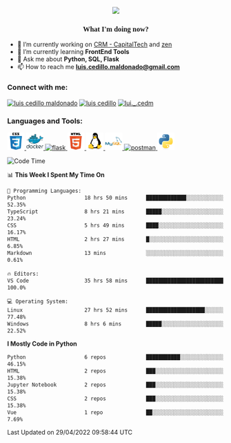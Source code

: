 <p align="center">
  <a href="https://github.com/DenverCoder1/readme-typing-svg"><img src="https://readme-typing-svg.herokuapp.com/?lines=Hi👋,%20I'm%20Luis%20Cedillo%20;Junior%20Python%20Developer;Always%20learning%20new%20things!&font=Fira%20Code&center=true&width=440&height=45&color=33bced&vCenter=true&size=25"></a>
</p>
<link rel="preconnect" href="https://fonts.googleapis.com">
<link rel="preconnect" href="https://fonts.gstatic.com" crossorigin>
<link href="https://fonts.googleapis.com/css2?family=Fira+Code:wght@300&display=swap" rel="stylesheet">
<h3 align="center" style="font-family:'Fira Code',normal;">What I'm doing now?</h3>
</link>

- 🔭 I’m currently working on [CRM - CapitalTech](https://stg-crmpv.finmaster.mx/) and <a href="https://github.com/heben-mx/zen">zen</a>
- 🌱 I’m currently learning **FrontEnd Tools**
- 💬 Ask me about **Python, SQL, Flask**
- 📫 How to reach me **luis.cedillo.maldonado@gmail.com**

<h3 align="left">Connect with me:</h3>
<p align="left">
<a href="https://www.linkedin.com/feed/?trk=404_page" target="blank"><img align="center" src="https://raw.githubusercontent.com/rahuldkjain/github-profile-readme-generator/master/src/images/icons/Social/linked-in-alt.svg" alt="luis cedillo maldonado" height="30" width="40" /></a>
<a href="https://www.facebook.com/luis.cedillo.792/" target="blank"><img align="center" src="https://raw.githubusercontent.com/rahuldkjain/github-profile-readme-generator/master/src/images/icons/Social/facebook.svg" alt="luis cedillo" height="30" width="40" /></a>
<a href="https://instagram.com/lui._.cedm" target="blank"><img align="center" src="https://raw.githubusercontent.com/rahuldkjain/github-profile-readme-generator/master/src/images/icons/Social/instagram.svg" alt="lui._.cedm" height="30" width="40" /></a>
</p>

<h3 align="left">Languages and Tools:</h3>
<p align="left"> <a href="https://www.w3schools.com/css/" target="_blank" rel="noreferrer"> <img src="https://raw.githubusercontent.com/devicons/devicon/master/icons/css3/css3-original-wordmark.svg" alt="css3" width="40" height="40"/> </a> <a href="https://www.docker.com/" target="_blank" rel="noreferrer"> <img src="https://raw.githubusercontent.com/devicons/devicon/master/icons/docker/docker-original-wordmark.svg" alt="docker" width="40" height="40"/> </a> <a href="https://flask.palletsprojects.com/" target="_blank" rel="noreferrer"> <img src="https://www.vectorlogo.zone/logos/pocoo_flask/pocoo_flask-icon.svg" alt="flask" width="40" height="40"/> </a> <a href="https://www.w3.org/html/" target="_blank" rel="noreferrer"> <img src="https://raw.githubusercontent.com/devicons/devicon/master/icons/html5/html5-original-wordmark.svg" alt="html5" width="40" height="40"/> </a> <a href="https://www.linux.org/" target="_blank" rel="noreferrer"> <img src="https://raw.githubusercontent.com/devicons/devicon/master/icons/linux/linux-original.svg" alt="linux" width="40" height="40"/> </a> <a href="https://www.mysql.com/" target="_blank" rel="noreferrer"> <img src="https://raw.githubusercontent.com/devicons/devicon/master/icons/mysql/mysql-original-wordmark.svg" alt="mysql" width="40" height="40"/> </a> <a href="https://postman.com" target="_blank" rel="noreferrer"> <img src="https://www.vectorlogo.zone/logos/getpostman/getpostman-icon.svg" alt="postman" width="40" height="40"/> </a> <a href="https://www.python.org" target="_blank" rel="noreferrer"> <img src="https://raw.githubusercontent.com/devicons/devicon/master/icons/python/python-original.svg" alt="python" width="40" height="40"/> </a> </p>

<!--START_SECTION:waka-->
![Code Time](http://img.shields.io/badge/Code%20Time-169%20hrs%2023%20mins-blue)

📊 **This Week I Spent My Time On** 

```text
💬 Programming Languages: 
Python                   18 hrs 50 mins      █████████████░░░░░░░░░░░░   52.35% 
TypeScript               8 hrs 21 mins       █████░░░░░░░░░░░░░░░░░░░░   23.24% 
CSS                      5 hrs 49 mins       ████░░░░░░░░░░░░░░░░░░░░░   16.17% 
HTML                     2 hrs 27 mins       █░░░░░░░░░░░░░░░░░░░░░░░░   6.85% 
Markdown                 13 mins             ░░░░░░░░░░░░░░░░░░░░░░░░░   0.61%

🔥 Editors: 
VS Code                  35 hrs 58 mins      █████████████████████████   100.0%

💻 Operating System: 
Linux                    27 hrs 52 mins      ███████████████████░░░░░░   77.48% 
Windows                  8 hrs 6 mins        █████░░░░░░░░░░░░░░░░░░░░   22.52%

```

**I Mostly Code in Python** 

```text
Python                   6 repos             ███████████░░░░░░░░░░░░░░   46.15% 
HTML                     2 repos             ███░░░░░░░░░░░░░░░░░░░░░░   15.38% 
Jupyter Notebook         2 repos             ███░░░░░░░░░░░░░░░░░░░░░░   15.38% 
CSS                      2 repos             ███░░░░░░░░░░░░░░░░░░░░░░   15.38% 
Vue                      1 repo              ██░░░░░░░░░░░░░░░░░░░░░░░   7.69%

```



 Last Updated on 29/04/2022 09:58:44 UTC
<!--END_SECTION:waka-->
